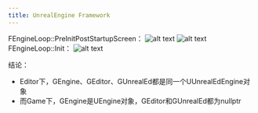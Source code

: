 ```yaml
---
title: UnrealEngine Framework
---
```


FEngineLoop::PreInitPostStartupScreen：
![alt text](image.png)
![alt text](image-1.png)
FEngineLoop::Init：
![alt text](image-2.png)

结论：
- Editor下，GEngine、GEditor、GUnrealEd都是同一个UUnrealEdEngine对象
- 而Game下，GEngine是UEngine对象，GEditor和GUnrealEd都为nullptr